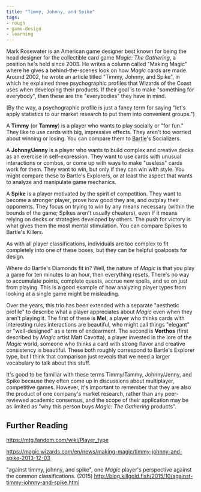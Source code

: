 ```yaml
---
title: "Timmy, Johnny, and Spike"
tags:
- rough
- game-design
- learning
---
```


Mark Rosewater is an American game designer best known for being the head designer for the collectible card game *Magic: The Gathering*, a position he's held since 2003. He writes a column called "Making Magic" where he gives a behind-the-scenes look on how *Magic* cards are made. Around 2002, he wrote an article titled "Timmy, Johnny, and Spike", in which he explained three psychographic profiles that Wizards of the Coast uses when developing their products. If their goal is to make "something for everybody", then these are the "everybodies" they have in mind.

(By the way, a psychographic profile is just a fancy term for saying "let's apply statistics to our market research to put them into convenient groups.")

A **Timmy** (or **Tammy**) is a player who wants to play socially or "for fun." They like to use cards with big, impressive effects. They aren't too worried about winning or losing. You can compare them to [Bartle](Bartle%20Taxonomy.md)'s Socializers.

A **Johnny/Jenny** is a player who wants to build complex and creative decks as an exercise in self-expression. They want to use cards with unusual interactions or combos, or come up with ways to make "useless" cards work for them. They want to win, but only if they can win with style. You might compare these to Bartle's Explorers, or at least the aspect that wants to analyze and manipulate game mechanics.

A **Spike** is a player motivated by the spirit of competition. They want to become a stronger player, prove how good they are, and outplay their opponents. They focus on trying to win by any means necessary (within the bounds of the game; Spikes aren't usually cheaters), even if it means relying on decks or strategies developed by others. The push for victory is what gives them the most mental stimulation. You can compare Spikes to Bartle's Killers.

As with all player classifications, individuals are too complex to fit completely into one of these boxes, but they can be helpful goalposts for design.

Where do Bartle's Diamonds fit in? Well, the nature of *Magic* is that you play a game for ten minutes to an hour, then everything resets. There's no way to accumulate points, complete quests, accrue new spells, and so on just from playing. This is a good example of how analyzing player types from looking at a single game might be misleading.

Over the years, this trio has been extended with a separate "aesthetic profile" to describe what a player appreciates about *Magic* even when they aren't playing it. The first of these is **Mel**, a player who thinks cards with interesting rules interactions are beautiful, who might call things "elegant" or "well-designed" as a term of endearment. The second is **Vorthos** (first described by *Magic* artist Matt Cavotta), a player invested in the lore of the *Magic* world, someone who thinks a card with strong flavor and creative consistency is beautiful. These both roughly correspond to Bartle's Explorer type, but I think that comparison just reveals that we need a larger vocabulary to talk about this stuff.

It's good to be familiar with these terms Timmy/Tammy, Johnny/Jenny, and Spike because they often come up in discussions about multiplayer, competitive games. However, it's important to remember that they are also the product of one company's market research, rather than any peer-reviewed academic consensus, and the scope of their application may be as limited as "why this person buys *Magic: The Gathering* products".

## Further Reading


https://mtg.fandom.com/wiki/Player_type

https://magic.wizards.com/en/news/making-magic/timmy-johnny-and-spike-2013-12-03


"against timmy, johnny, and spike", one *Magic* player's perspective against the common classifications. (2015)
http://blog.killgold.fish/2015/10/against-timmy-johnny-and-spike.html